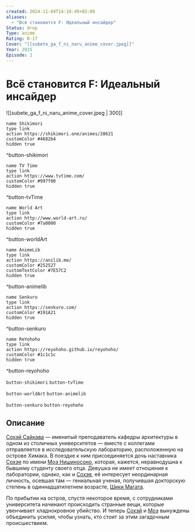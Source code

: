 ```yaml
---
created: 2024-11-04T14:18:49+03:00
aliases:
  - "Всё становится F: Идеальный инсайдер"
Status: drop
Type: anime
Rating: R-17
Cover: "[[subete_ga_f_ni_naru_anime_cover.jpeg]]"
Year: 2015
Episode: 1
---
```


# Всё становится F: Идеальный инсайдер

![[subete_ga_f_ni_naru_anime_cover.jpeg | 300]]

```button
name Shikimori
type link
action https://shikimori.one/animes/28621
customColor #4682b4
hidden true
```
^button-shikimori

```button
name TV Time
type link
action https://www.tvtime.com/
customColor #997f00
hidden true
```
^button-tvTime

```button
name World Art
type link
action http://www.world-art.ru/
customColor #7a0000
hidden true
```
^button-worldArt

```button
name AnimeLib
type link
action https://anilib.me/
customColor #252527
customTextColor #7E57C2
hidden true
```
^button-animelib

```button
name Senkuro
type link
action https://senkuro.com/
customColor #191A21
hidden true
```
^button-senkuro

```button
name ReYohoho
type link
action https://reyohoho.github.io/reyohoho/
customColor #1c1c1c
hidden true
```
^button-reyohoho

`button-shikimori` `button-tvTime`

`button-worldArt` `button-animelib`

`button-senkuro` `button-reyohoho`

## Описание

[Сохэй Сайкава](https://shikimori.one/characters/132997-souhei-saikawa) — именитый преподаватель кафедры архитектуры в одном из столичных университетов — вместе с коллегами отправляется в исследовательскую лабораторию, расположенную на острове Химака. В поездке к ним присоединяется дочь наставника [Сохэя](https://shikimori.one/characters/132997-souhei-saikawa) по имени [Моэ Нишиносоно](https://shikimori.one/characters/132998-moe-nishinosono), которая, кажется, неравнодушна к бывшему студенту своего отца. Девушка не имеет отношения к лаборатории, однако, как и [Сохэя](https://shikimori.one/characters/132997-souhei-saikawa), её интересует неординарная личность, осевшая там — гениальная ученая, получившая докторскую степень в одиннадцатилетнем возрасте, [Шики Магата](https://shikimori.one/characters/132999-shiki-magata).

По прибытии на остров, спустя некоторое время, с сотрудниками университета начинают происходить странные вещи, которые увенчивает хладнокровное убийство. И теперь [Сохэй](https://shikimori.one/characters/132997-souhei-saikawa) и [Моэ](https://shikimori.one/characters/132998-moe-nishinosono) вынуждены объединить усилия, чтобы узнать, кто стоит за этим загадочным происшествием.
